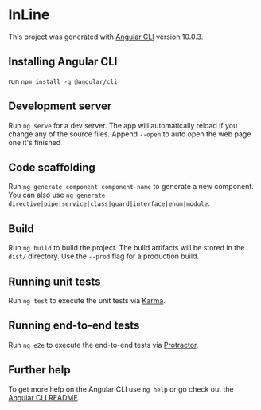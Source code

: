 # InLine

This project was generated with [Angular CLI](https://github.com/angular/angular-cli) version 10.0.3.

## Installing Angular CLI

run `npm install -g @angular/cli`

## Development server

Run `ng serve` for a dev server. The app will automatically reload if you change any of the source files.
Append `--open` to auto open the web page one it's finished

## Code scaffolding

Run `ng generate component component-name` to generate a new component. You can also use `ng generate directive|pipe|service|class|guard|interface|enum|module`.

## Build

Run `ng build` to build the project. The build artifacts will be stored in the `dist/` directory. Use the `--prod` flag for a production build.

## Running unit tests

Run `ng test` to execute the unit tests via [Karma](https://karma-runner.github.io).

## Running end-to-end tests

Run `ng e2e` to execute the end-to-end tests via [Protractor](http://www.protractortest.org/).

## Further help

To get more help on the Angular CLI use `ng help` or go check out the [Angular CLI README](https://github.com/angular/angular-cli/blob/master/README.md).

